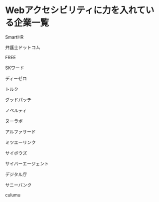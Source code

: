 # Webアクセシビリティに力を入れている企業一覧

SmartHR

弁護士ドットコム

FREE

SKワード

ディーゼロ

トルク

グッドパッチ

ノベルティ

ヌーラボ

アルファサード

ミツエーリンク

サイボウズ

サイバーエージェント

デジタル庁

サニーバンク

culumu
